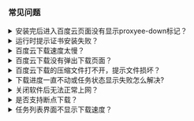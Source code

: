 ### 常见问题
<details>
  <summary>安装完后进入百度云页面没有显示proxyee-down标记？</summary>
  
  **如果是校内网或家用宽带拨号上网的，请[安装switchy插件](https://github.com/monkeyWie/proxyee-down/blob/master/.guide/common/switchy/read.md)进行下载**
</details>
<details>
  <summary>运行时提示证书安装失败？</summary>
  
  **请按照教程里的[手动安装证书](https://github.com/monkeyWie/proxyee-down/blob/master/README.md)步骤进行安装**
</details>
<details>
  <summary>百度云下载速度太慢？</summary>
  
  **调大分段数，若还是下载慢可能单文件下载被百度云10kb限速了，请尝试批量下载(选中文件夹或多个文件一起下载)**
</details>
<details>
  <summary>百度云下载没有弹出下载页面？</summary>
  
  **若是下载文件夹，文件夹或父级文件夹名称中不能含有+号，有+号的话请修改名称后再下载。**  
  **其他情况请尝试登录再下载或重新分享文件再下载。**
</details>
<details>
  <summary>百度云下载的压缩文件打不开，提示文件损坏？</summary>
  
  **使用下载器工具里的百度云解压工具进行解压。**
</details>
<details>
  <summary>下载进度一直不动或任务状态显示失败怎么解决?</summary>
  
  **这种情况一般都是下载链接失效了，需要刷新下载链接，具体[查看](https://github.com/monkeyWie/proxyee-down/blob/master/.guide/common/refresh/read.md)**
</details>
<details>
  <summary>关闭软件后无法正常上网？</summary>
  
  **打开IE浏览器，将IE浏览器里的代理设置关闭即可。**
</details>
<details>
  <summary>是否支持断点下载？</summary>
  
  **支持。**
</details>
<details>
  <summary>任务列表界面不显示下载速度？</summary>
  
  **点击任务列表中的任务圈即可显示。**
</details>